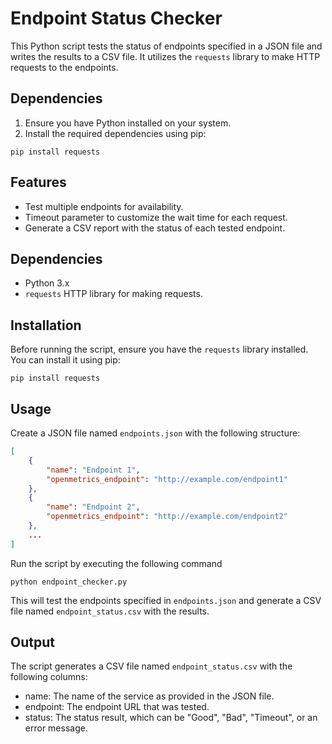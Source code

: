 # Endpoint Status Checker

This Python script tests the status of endpoints specified in a JSON file and writes the results to a CSV file. It utilizes the `requests` library to make HTTP requests to the endpoints.

## Dependencies

1. Ensure you have Python installed on your system.
2. Install the required dependencies using pip:
```
pip install requests
```

## Features

- Test multiple endpoints for availability.
- Timeout parameter to customize the wait time for each request.
- Generate a CSV report with the status of each tested endpoint.

## Dependencies

- Python 3.x
- `requests` HTTP library for making requests.

## Installation

Before running the script, ensure you have the `requests` library installed. You can install it using pip:

```
pip install requests
```

## Usage
Create a JSON file named `endpoints.json` with the following structure:
```json
[
    {
        "name": "Endpoint 1",
        "openmetrics_endpoint": "http://example.com/endpoint1"
    },
    {
        "name": "Endpoint 2",
        "openmetrics_endpoint": "http://example.com/endpoint2"
    },
    ...
]

```
Run the script by executing the following command
```
python endpoint_checker.py
```
This will test the endpoints specified in `endpoints.json` and generate a CSV file named `endpoint_status.csv` with the results.

## Output
The script generates a CSV file named `endpoint_status.csv` with the following columns:
- name: The name of the service as provided in the JSON file.
- endpoint: The endpoint URL that was tested.
- status: The status result, which can be "Good", "Bad", "Timeout", or an error message.